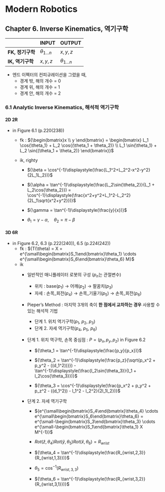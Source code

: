 # Modern Robotics

## Chapter 6. Inverse Kinematics, 역기구학

<div align="center">

|          | INPUT    | OUTPUT   |
|----------|----------|----------|
| **FK, 정기구학** | ${\theta_{1 ... n}}$ | ${x, y, z}$ |
| **IK, 역기구학** | ${x, y, z}$ | ${\theta_{1 ... n}}$ |

</div>

- 엔드 이펙터의 컨피규레이션을 그렸을 때,
  - 경계 밖, 해의 개수 = 0
  - 경계 위, 해의 개수 = 1
  - 경계 안, 해의 개수 = 2

### 6.1 Analytic Inverse Kinematics, 해석적 역기구학

#### 2D 2R

- in Figure 6.1 (p.220(238))
  - fk : ${\begin{bmatrix}x \\ y \end{bmatrix} = \begin{bmatrix} L_1 \cos{\theta_1} + L_2 \cos{(\theta_1 + \theta_2)} \\ L_1 \sin{\theta_1} + L_2 \sin{(\theta_1 + \theta_2)} \end{bmatrix}}$
  
  - ik, righty
    - ${\beta = \cos^{-1}\displaystyle(\frac{L_1^2+L_2^2-x^2-y^2}{2L_1L_2})}$

    - ${\alpha = \tan^{-1}\displaystyle(\frac{L_2\sin{\theta_2}}{L_1 + L_2\cos{\theta_2}}) = \cos^{-1}\displaystyle(\frac{x^2+y^2+L_1^2-L_2^2}{2L_1\sqrt{x^2+y^2}})}$

    - ${\gamma = \tan^{-1}\displaystyle(\frac{y}{x})}$
    
    - ${\theta_1 = \gamma - \alpha, \quad \theta_2 = \pi - \beta}$
    
#### 3D 6R
- in Figure 6.2, 6.3 (p.222(240)), 6.5 (p.224(242))
  - fk : ${T(\theta) = X = e^{\small\begin{bmatrix}S_1\end{bmatrix}\theta_1} \cdots e^{\small\begin{bmatrix}S_6\end{bmatrix}\theta_6} M}$
  - ik
    - 일반적인 매니퓰레이터 로봇의 구성 (${p_n}$는 관절변수)
      - 위치 : base(${p_1}$) → 어깨(${p_2}$) → 팔꿈치(${p_3}$)
      - 자세 : 손목_회전(${p_4}$) → 손목_기울기(${p_5}$) → 손목_회전(${p_6}$)
    
    - Pieper’s Method : 마지막 3개의 축이 **한 점에서 교차하는 경우** 사용할 수 있는 해석적 기법
      - 단계 1. 위치 역기구학(${p_1}$, ${p_2}$, ${p_3}$)
      - 단계 2. 자세 역기구학(${p_4}$, ${p_5}$, ${p_6}$)
    
    - 단계 1. 위치 역구학, 손목 중심점 : ${P=(p_x, p_y, p_z)}$ in Figure 6.2
      - ${\theta_1 = \tan^{-1}\displaystyle(\frac{p_y}{p_x})}$

      - ${\theta_2 = \tan^{-1}\displaystyle(\frac{p_z}{\sqrt{p_x^2 + p_y^2 - ((d_1^2))}}) - \tan^{-1}\displaystyle(\frac{l_2\sin{\theta_3}}{l_1 + l_2\cos{\theta_3}})}$

      - ${\theta_3 = \cos^{-1}\displaystyle(\frac{p_x^2 + p_y^2 + p_z^2 - ((d_1^2)) - l_1^2 - l_2^2}{2l_1l_2})}$
      
    - 단계 2. 자세 역기구학
      - ${e^{\small\begin{bmatrix}S_4\end{bmatrix}\theta_4} \cdots e^{\small\begin{bmatrix}S_6\end{bmatrix}\theta_6}  = e^{\small-\begin{bmatrix}S_3\end{bmatrix}\theta_3} \cdots e^{\small-\begin{bmatrix}S_1\end{bmatrix}\theta_1} X M^{-1}}$

      - ${Rot(\hat{z}, \theta_4)Rot(\hat{y}, \theta_5)Rot(\hat{x}, \theta_6) = R_{wrist}}$
      

      - ${\theta_4 = \tan^{-1}\displaystyle(\frac{R_{wrist,2,3}}{R_{wrist,1,3}})}$
      - ${\theta_5 = \cos^{-1}\displaystyle(R_{wrist,3,3})}$
      - ${\theta_6 = \tan^{-1}\displaystyle(\frac{R_{wrist,3,2}}{R_{wrist,3,1}})}$